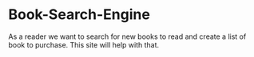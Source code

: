 # Book-Search-Engine
As a reader we want to search for new books to read and create a list of book to purchase. This site will help with that.
